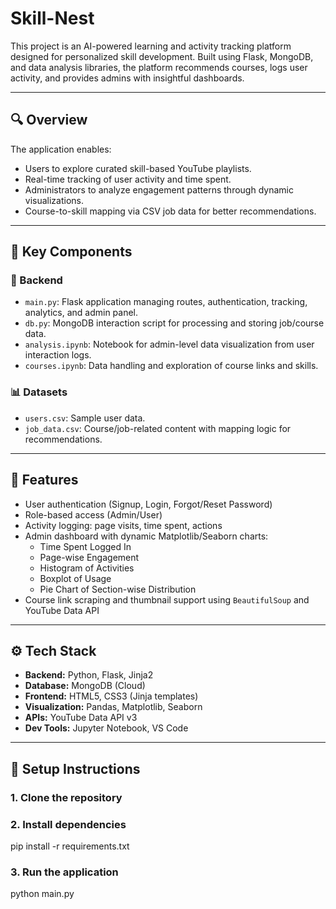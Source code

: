# Skill-Nest 

This project is an AI-powered learning and activity tracking platform designed for personalized skill development. Built using Flask, MongoDB, and data analysis libraries, the platform recommends courses, logs user activity, and provides admins with insightful dashboards.

---

## 🔍 Overview

The application enables:
- Users to explore curated skill-based YouTube playlists.
- Real-time tracking of user activity and time spent.
- Administrators to analyze engagement patterns through dynamic visualizations.
- Course-to-skill mapping via CSV job data for better recommendations.

---

## 🧩 Key Components

### 📁 Backend
- `main.py`: Flask application managing routes, authentication, tracking, analytics, and admin panel.
- `db.py`: MongoDB interaction script for processing and storing job/course data.
- `analysis.ipynb`: Notebook for admin-level data visualization from user interaction logs.
- `courses.ipynb`: Data handling and exploration of course links and skills.

### 📊 Datasets
- `users.csv`: Sample user data.
- `job_data.csv`: Course/job-related content with mapping logic for recommendations.

---

## 🚀 Features

- User authentication (Signup, Login, Forgot/Reset Password)
- Role-based access (Admin/User)
- Activity logging: page visits, time spent, actions
- Admin dashboard with dynamic Matplotlib/Seaborn charts:
  - Time Spent Logged In
  - Page-wise Engagement
  - Histogram of Activities
  - Boxplot of Usage
  - Pie Chart of Section-wise Distribution
- Course link scraping and thumbnail support using `BeautifulSoup` and YouTube Data API

---

## ⚙️ Tech Stack

- **Backend:** Python, Flask, Jinja2
- **Database:** MongoDB (Cloud)
- **Frontend:** HTML5, CSS3 (Jinja templates)
- **Visualization:** Pandas, Matplotlib, Seaborn
- **APIs:** YouTube Data API v3
- **Dev Tools:** Jupyter Notebook, VS Code

---

## 🔧 Setup Instructions

### 1. Clone the repository

### 2. Install dependencies
pip install -r requirements.txt

### 3. Run the application
python main.py
